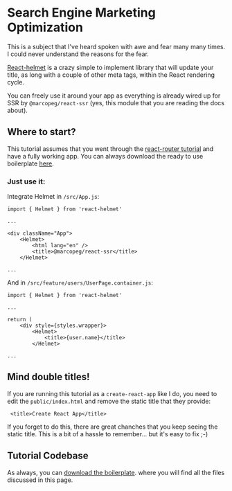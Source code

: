 # Search Engine Marketing Optimization

This is a subject that I've heard spoken with awe and fear many many times.
I could never understand the reasons for the fear.

[React-helmet](https://www.npmjs.com/package/react-helmet) is a crazy simple to
implement library that will update your title, as long with a couple of other
meta tags, within the React rendering cycle.

You can freely use it around your app as everything is already wired up for SSR
by `@marcopeg/react-ssr` (yes, this module that you are reading the docs about).

## Where to start?

This tutorial assumes that you went through the [react-router tutorial](./router.md)
and have a fully working app. You can always download the ready to use boilerplate
[here](https://github.com/marcopeg/react-ssr/raw/master/examples/cra-ssr-router.zip).

### Just use it:

Integrate Helmet in `/src/App.js`:

    import { Helmet } from 'react-helmet'

    ...

    <div className="App">
        <Helmet>
            <html lang="en" />
            <title>@marcopeg/react-ssr</title>
        </Helmet>

    ...


And in `/src/feature/users/UserPage.container.js`:

    import { Helmet } from 'react-helmet'

    ...

    return (
        <div style={styles.wrapper}>
            <Helmet>
                <title>{user.name}</title>
            </Helmet>

    ...

## Mind double titles!

If you are running this tutorial as a `create-react-app` like I do, you need to
edit the `public/index.html` and remove the static title that they provide:

     <title>Create React App</title>

If you forget to do this, there are great chanches that you keep seeing the
static title. This is a bit of a hassle to remember... but it's easy to fix ;-)

## Tutorial Codebase

As always, you can [download the boilerplate](https://github.com/marcopeg/react-ssr/raw/master/examples/cra-ssr-seo.zip).
where you will find all the files discussed in this page.
